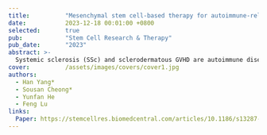 ```yaml
---
title:          "Mesenchymal stem cell-based therapy for autoimmune-related fibrotic skin diseases: systemic sclerosis and sclerodermatous graft-versus-host disease"
date:           2023-12-18 00:01:00 +0800
selected:       true
pub:            "Stem Cell Research & Therapy"
pub_date:       "2023"
abstract: >-
  Systemic sclerosis (SSc) and sclerodermatous GVHD are autoimmune diseases characterized by severe skin fibrosis due to immune dysfunction. Mesenchymal stem cell (MSC)-based therapies show promise in regulating the immune system, reducing oxidative stress, and inhibiting fibrosis. This review focuses on the role of MSC therapies in treating SSc and Scl-GVHD through these mechanisms.
cover:          /assets/images/covers/cover1.jpg
authors:
  - Han Yang*
  - Sousan Cheong*
  - Yunfan He
  - Feng Lu
links:
  Paper: https://stemcellres.biomedcentral.com/articles/10.1186/s13287-023-03543-w
---
```

